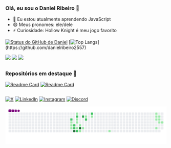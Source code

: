 ### Olá, eu sou o Daniel Ribeiro 👋

- 🌱 Eu estou atualmente aprendendo JavaScript
- 😄 Meus pronomes: ele/dele
- ⚡ Curiosidade: Hollow Knight é meu jogo favorito
<!--
-->

[![Status do GitHub de Daniel](https://github-readme-stats.vercel.app/api?username=danielribeiro2557&count_private=true&show_icons=true&theme=cobalt&locale=pt-br)](https://github.com/danielribeiro2557)
[![Top Langs](https://github-readme-stats.vercel.app/api/top-langs/?username=danielribeiro2557&layout=compact&theme=cobalt&locale=pt-br&card_)](https://github.com/danielribeiro2557)

<div stayle="display: inline-block;">
  <a href="https://danielribeiro2557.github.io/projeto-android/"><img src="https://cdn.jsdelivr.net/gh/devicons/devicon@latest/icons/html5/html5-original.svg" width=50px /></a>
  <a href="https://danielribeiro2557.github.io/projeto-login/"><img src="https://cdn.jsdelivr.net/gh/devicons/devicon@latest/icons/css3/css3-original.svg" width=50px /></a>
  <a href="https://github.com/DanielRibeiro2557/javascript"><img src="https://cdn.jsdelivr.net/gh/devicons/devicon@latest/icons/javascript/javascript-plain.svg" width=50px /></a>
</div>
<!--
https://devicon.dev
para icones de tecnologias ⬆
-->

##
### Repositórios em destaque 📄
[![Readme Card](https://github-readme-stats.vercel.app/api/pin/?username=danielribeiro2557&repo=html-css&theme=cobalt&show_owner=true)](https://github.com/danielribeiro2557/html-css)
[![Readme Card](https://github-readme-stats.vercel.app/api/pin/?username=danielribeiro2557&repo=javascript&theme=cobalt&show_owner=true)](https://github.com/anuraghazra/github-readme-stats)
<!--temas: cobalt, radical, synthwave, dracula📄📚-->
<!--![Anurag's GitHub stats](https://github-readme-stats.vercel.app/api?username=danielribeiro2557&hide=ESCONDER)-->
##
[![X](https://img.shields.io/badge/X-%23000000.svg?style=for-the-badge&logo=X&logoColor=white)](https://x.com/Odin2557)
[![LinkedIn](https://img.shields.io/badge/linkedin-%230077B5.svg?style=for-the-badge&logo=linkedin&logoColor=white)](https://www.linkedin.com/in/danielribeiro2557/)
[![Instagram](https://img.shields.io/badge/Instagram-%23E4405F.svg?style=for-the-badge&logo=Instagram&logoColor=white)](https://www.instagram.com/danielegipsio/)
[![Discord](https://img.shields.io/badge/Discord-%235865F2.svg?style=for-the-badge&logo=discord&logoColor=white)](https://discordapp.com/users/917551005892239371)<br>

![snake gif](https://github.com/DanielRibeiro2557/DanielRibeiro2557/blob/output/github-contribution-grid-snake.gif)
<!--https://github.com/Ileriayo/markdown-badges
para icones ⬆-->
